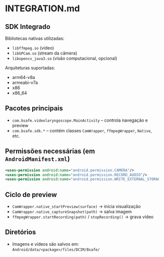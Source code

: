 # INTEGRATION.md

## SDK Integrado

Bibliotecas nativas utilizadas:
- `libffmpeg.so` (vídeo)
- `libGPCam.so` (stream da câmera)
- `libopencv_java3.so` (visão computacional, opcional)

Arquiteturas suportadas:
- arm64-v8a
- armeabi-v7a
- x86
- x86_64

## Pacotes principais
- `com.bsafe.videolaryngoscope.MainActivity` – controla navegação e preview
- `com.bsafe.sdk.*` – contém classes `CamWrapper`, `ffmpegWrapper`, `Native`, etc.

## Permissões necessárias (em `AndroidManifest.xml`)
```xml
<uses-permission android:name="android.permission.CAMERA"/>
<uses-permission android:name="android.permission.RECORD_AUDIO"/>
<uses-permission android:name="android.permission.WRITE_EXTERNAL_STORAGE"/>
```

## Ciclo de preview
- `CamWrapper.native_startPreview(surface)` → inicia visualização
- `CamWrapper.native_captureSnapshot(path)` → salva imagem
- `ffmpegWrapper.startRecording(path)` / `stopRecording()` → grava vídeo

## Diretórios
- Imagens e vídeos são salvos em:
  `Android/data/<package>/files/DCIM/Bsafe/`
